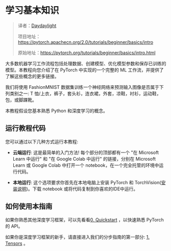 # 学习基本知识

> 译者：[Daydaylight](https://github.com/Daydaylight)
>
> 项目地址：<https://pytorch.apachecn.org/2.0/tutorials/beginner/basics/intro>
>
> 原始地址：<https://pytorch.org/tutorials/beginner/basics/intro.html>


大多数机器学习工作流程包括处理数据、创建模型、优化模型参数和保存已训练的模型。本教程向您介绍了在 PyTorch 中实现的一个完整的 ML 工作流，并提供了了解这些概念的更多链接。

我们将使用 FashionMNIST 数据集训练一个神经网络来预测输入图像是否属于下列类别之一: T 恤/上衣，裤子，套头衫，连衣裙，外套，凉鞋，衬衫，运动鞋，包，或脚踝靴。


本教程假设您基本熟悉 Python 和深度学习的概念。

## 运行教程代码


您可以通过以下几种方式运行本教程:


- **云端运行**: 这是最简单的入门方法! 每个部分的顶部都有一个 "在 Microsoft Learn 中运行" 和 "在 Google Colab 中运行" 的链接，分别在 Microsoft Learn 或 Google Colab 中打开一个 notebook，在一个完全托管的环境中运行代码。

- **本地运行**: 这个选项要求你首先在本地电脑上安装 PyTorch 和 TorchVision([安装说明](https://pytorch.org/get-started/locally/))。下载 notebook 或将代码复制到你喜欢的IDE中运行。


## 如何使用本指南
如果你熟悉其他深度学习框架，可以先看看[0. Quickstart](quickstart_tutorial.html) ，以快速熟悉 PyTorch 的 API。

如果你是深度学习框架的新手，请直接进入我们的分步指南的第一部分: [1. Tensors](tensor_tutorial.html) 。

